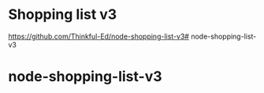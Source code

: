 Shopping list v3
================

https://github.com/Thinkful-Ed/node-shopping-list-v3# node-shopping-list-v3
# node-shopping-list-v3
